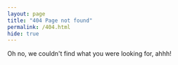 ```yaml
---
layout: page
title: "404 Page not found"
permalink: /404.html
hide: true
---
```


Oh no, we couldn't find what you were looking for, ahhh!
